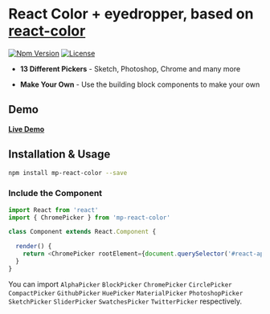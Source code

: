 # React Color + eyedropper, based on [react-color](http://casesandberg.github.io/react-color/)

[![Npm Version][npm-version-image]][npm-version-url]
[![License][license-image]][license-url]

* **13 Different Pickers** - Sketch, Photoshop, Chrome and many more

* **Make Your Own** - Use the building block components to make your own

## Demo

[**Live Demo**](http://casesandberg.github.io/react-color/)

## Installation & Usage

```sh
npm install mp-react-color --save
```

### Include the Component

```js
import React from 'react'
import { ChromePicker } from 'mp-react-color'

class Component extends React.Component {

  render() {
    return <ChromePicker rootElement={document.querySelector('#react-app')} />
  }
}
```
You can import `AlphaPicker` `BlockPicker` `ChromePicker` `CirclePicker` `CompactPicker` `GithubPicker` `HuePicker` `MaterialPicker` `PhotoshopPicker` `SketchPicker` `SliderPicker` `SwatchesPicker` `TwitterPicker` respectively.


[license-image]: http://img.shields.io/npm/l/react-color.svg
[license-url]: LICENSE
[npm-version-image]: https://img.shields.io/npm/v/mp-react-color.svg
[npm-version-url]: https://www.npmjs.com/package/mp-react-color
